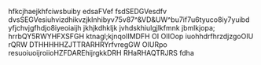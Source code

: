 hfkcjhaejkhfciwsbuiby
edsaFVef
fsdSEDGVesdfv
dvsSEGVesiuhvizdhikvzjklnhibyv75v87^&VD&UW^bu7if7u6tyuco8iy7yuibd yfjchvjgfhdjo8iyeoiaijh jkhjkdhkljk jvhdskhiulgjlkfmnk jbmlkjopa;
hrrbQY5RWYHFXSFGH
ktnagl;kjnqoIIMDFH OI OIIOop iuohhdrfhrzdjzgoOIU rQRW
DTHHHHHZJTTRARHRYrfvregGW
OIURpo resuoiuoijroiioHZFDAREhijrgkkDRH
RHaRHAQTRJRS
fdha
